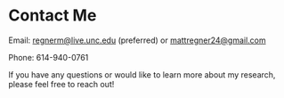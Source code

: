 # Contact Me

Email: regnerm@live.unc.edu (preferred) or mattregner24@gmail.com

Phone: 614-940-0761

If you have any questions or would like to learn more about my research, please feel free to reach out!
